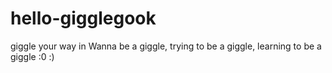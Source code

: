# hello-gigglegook
giggle your way in
Wanna be a giggle, trying to be a giggle, learning to be a giggle :0 :)
